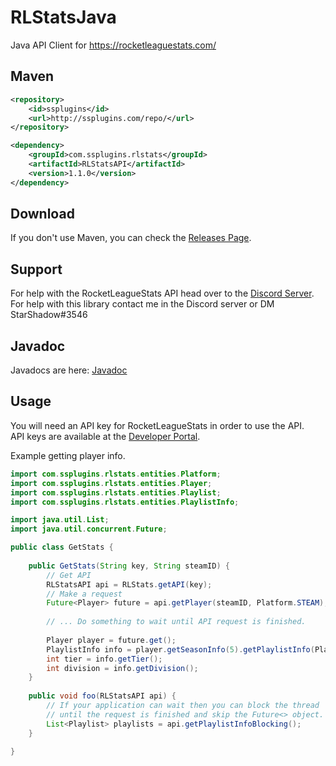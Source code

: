 RLStatsJava
=
Java API Client for https://rocketleaguestats.com/

Maven
-
```xml
<repository>
    <id>ssplugins</id>
    <url>http://ssplugins.com/repo/</url>
</repository>

<dependency>
    <groupId>com.ssplugins.rlstats</groupId>
    <artifactId>RLStatsAPI</artifactId>
    <version>1.1.0</version>
</dependency>
```

Download
-
If you don't use Maven, you can check the [Releases Page](https://github.com/567legodude/RLStatsJava/releases).

Support
-
For help with the RocketLeagueStats API head over to the [Discord Server](https://discord.gg/Cq2naUu). For help with this library contact me in the Discord server or DM StarShadow#3546

Javadoc
-
Javadocs are here: [Javadoc](http://ssplugins.com/docs/java/RLStatsAPI/)

Usage
-
You will need an API key for RocketLeagueStats in order to use the API.  
API keys are available at the [Developer Portal](https://developers.rocketleaguestats.com/).
  
Example getting player info.
```java
import com.ssplugins.rlstats.entities.Platform;
import com.ssplugins.rlstats.entities.Player;
import com.ssplugins.rlstats.entities.Playlist;
import com.ssplugins.rlstats.entities.PlaylistInfo;

import java.util.List;
import java.util.concurrent.Future;

public class GetStats {
	
	public GetStats(String key, String steamID) {
		// Get API
		RLStatsAPI api = RLStats.getAPI(key);
		// Make a request
		Future<Player> future = api.getPlayer(steamID, Platform.STEAM);
		
		// ... Do something to wait until API request is finished.
		
		Player player = future.get();
		PlaylistInfo info = player.getSeasonInfo(5).getPlaylistInfo(Playlist.RANKED_DOUBLES);
		int tier = info.getTier();
		int division = info.getDivision();
	}
	
	public void foo(RLStatsAPI api) {
		// If your application can wait then you can block the thread
		// until the request is finished and skip the Future<> object.
		List<Playlist> playlists = api.getPlaylistInfoBlocking();
	}
	
}

```
